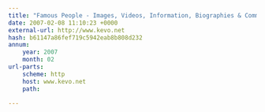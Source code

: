 ```yaml
---
title: "Famous People - Images, Videos, Information, Biographies & Community"
date: 2007-02-08 11:10:23 +0000
external-url: http://www.kevo.net
hash: b61147a86fef719c5942eab8b808d232
annum:
    year: 2007
    month: 02
url-parts:
    scheme: http
    host: www.kevo.net
    path: 

---
```



